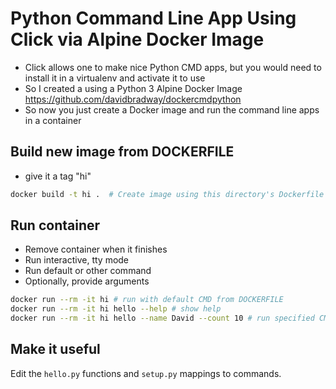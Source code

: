 # Python Command Line App Using Click via Alpine Docker Image


- Click allows one to make nice Python CMD apps, but you would need to install it in a virtualenv and activate it to use
- So I created a using a Python 3 Alpine Docker Image https://github.com/davidbradway/dockercmdpython
- So now you just create a Docker image and run the command line apps in a container

## Build new image from DOCKERFILE

- give it a tag "hi"

```bash
docker build -t hi .  # Create image using this directory's Dockerfile
```

## Run container

- Remove container when it finishes
- Run interactive, tty mode
- Run default or other command
- Optionally, provide arguments

```bash
docker run --rm -it hi # run with default CMD from DOCKERFILE
docker run --rm -it hi hello --help # show help
docker run --rm -it hi hello --name David --count 10 # run specified CMD with arguments
```

## Make it useful

Edit the `hello.py` functions and `setup.py` mappings to commands.